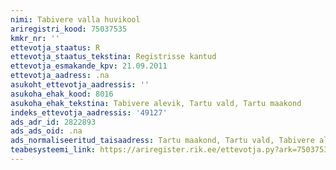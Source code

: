 ```yaml
---
nimi: Tabivere valla huvikool
ariregistri_kood: 75037535
kmkr_nr: ''
ettevotja_staatus: R
ettevotja_staatus_tekstina: Registrisse kantud
ettevotja_esmakande_kpv: 21.09.2011
ettevotja_aadress: .na
asukoht_ettevotja_aadressis: ''
asukoha_ehak_kood: 8016
asukoha_ehak_tekstina: Tabivere alevik, Tartu vald, Tartu maakond
indeks_ettevotja_aadressis: '49127'
ads_adr_id: 2822893
ads_ads_oid: .na
ads_normaliseeritud_taisaadress: Tartu maakond, Tartu vald, Tabivere alevik
teabesysteemi_link: https://ariregister.rik.ee/ettevotja.py?ark=75037535&ref=rekvisiidid
---
```

